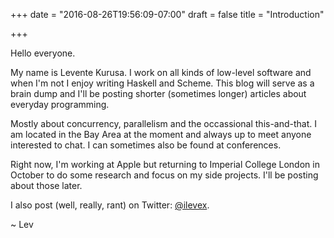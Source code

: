 +++
date = "2016-08-26T19:56:09-07:00"
draft = false
title = "Introduction"

+++

Hello everyone.

My name is Levente Kurusa. I work on all kinds of low-level software and when
I'm not I enjoy writing Haskell and Scheme. This blog will serve as a brain dump
and I'll be posting shorter (sometimes longer) articles about everyday programming.
<!--more-->
Mostly about concurrency, parallelism and the occassional this-and-that. I am
located in the Bay Area at the moment and always up to meet anyone interested
to chat. I can sometimes also be found at conferences.

Right now, I'm working at Apple but returning to Imperial College London in
October to do some research and focus on my side projects. I'll be posting
about those later.

I also post (well, really, rant) on Twitter:
<a href="http://twitter.com/iLevex">@ilevex</a>.

~ Lev

